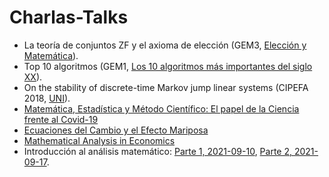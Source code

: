 # Charlas-Talks

- La teoría de conjuntos ZF y el axioma de elección (GEM3, [Elección y Matemática](https://www.facebook.com/notes/347312730052307/)).
- Top 10 algoritmos (GEM1, [Los 10 algoritmos más importantes del siglo XX](https://www.facebook.com/notes/2661583500773852/)).
- On the stability of discrete-time Markov jump linear systems (CIPEFA 2018, [UNI](https://fieecs.uni.edu.pe/cipefa2018/)).
- [Matemática, Estadística y Método Científico: El papel de la Ciencia frente al Covid-19](https://www.facebook.com/integracioneconomicaUNFV/videos/900904473761701/)
- [Ecuaciones del Cambio y el Efecto Mariposa](https://www.facebook.com/watch/live/?v=295653968451863)
- [Mathematical Analysis in Economics](https://www.facebook.com/watch/live/?v=410827906868008)
- Introducción al análisis matemático: [Parte 1, 2021-09-10](https://www.facebook.com/grupocentec/videos/368459018093318), [Parte 2, 2021-09-17]().

